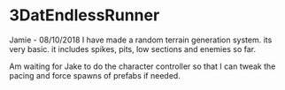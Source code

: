 # 3DatEndlessRunner


Jamie - 08/10/2018
I have made a random terrain generation system. its very basic. it includes spikes, pits, low sections and enemies so far. 

Am waiting for Jake to do the character controller so that I can tweak the pacing and force spawns of prefabs if needed.